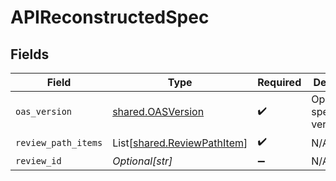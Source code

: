 # APIReconstructedSpec


## Fields

| Field                                                                | Type                                                                 | Required                                                             | Description                                                          |
| -------------------------------------------------------------------- | -------------------------------------------------------------------- | -------------------------------------------------------------------- | -------------------------------------------------------------------- |
| `oas_version`                                                        | [shared.OASVersion](../../models/shared/oasversion.md)               | :heavy_check_mark:                                                   | OpenAPI specification version                                        |
| `review_path_items`                                                  | List[[shared.ReviewPathItem](../../models/shared/reviewpathitem.md)] | :heavy_check_mark:                                                   | N/A                                                                  |
| `review_id`                                                          | *Optional[str]*                                                      | :heavy_minus_sign:                                                   | N/A                                                                  |